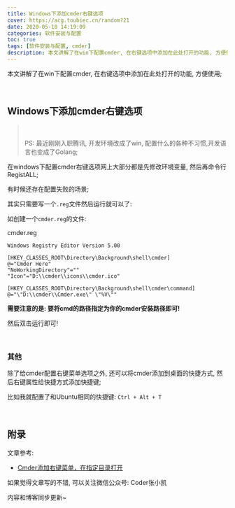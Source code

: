 ```yaml
---
title: Windows下添加cmder右键选项
cover: https://acg.toubiec.cn/random?21
date: 2020-05-10 14:19:09
categories: 软件安装与配置
toc: true
tags: [软件安装与配置, cmder]
description: 本文讲解了在win下配置cmder, 在右键选项中添加在此处打开的功能, 方便使用;
---
```


本文讲解了在win下配置cmder, 在右键选项中添加在此处打开的功能, 方便使用;

<br/>

<!--more-->

<!-- **目录:** -->

<!-- toc -->

<!-- <br/> -->

## Windows下添加cmder右键选项

>   <br/>
>
>   PS: 最近刚刚入职腾讯, 开发环境改成了win, 配置什么的各种不习惯,开发语言也变成了Golang;

在windows下配置cmder右键选项网上大部分都是先修改环境变量, 然后再命令行RegistALL;

有时候还存在配置失败的场景;

其实只需要写一个`.reg`文件然后运行就可以了:

如创建一个`cmder.reg`的文件:

cmder.reg

```
Windows Registry Editor Version 5.00

[HKEY_CLASSES_ROOT\Directory\Background\shell\cmder]
@="Cmder Here"
"NoWorkingDirectory"=""
"Icon"="D:\\cmder\\icons\\cmder.ico"

[HKEY_CLASSES_ROOT\Directory\Background\shell\cmder\command]
@="\"D:\\cmder\\Cmder.exe\" \"%V\""
```

**需要注意的是: 要将cmd的路径指定为你的cmder安装路径即可!**

然后双击运行即可!

<br/>

### 其他

除了给cmder配置右键菜单选项之外, 还可以将cmder添加到桌面的快捷方式, 然后右键属性给快捷方式添加快捷键;

比如我就配置了和Ubuntu相同的快捷键: `Ctrl + Alt + T`

<br/>

## 附录

文章参考:

-   [Cmder添加右键菜单，在指定目录打开](https://www.jianshu.com/p/2736a36d5ced)

如果觉得文章写的不错, 可以关注微信公众号: Coder张小凯

内容和博客同步更新~

<br/>